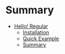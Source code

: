 # Summary

* [Hello! Regular](getting-start/README.md)
  - [Installation](getting-start/install.md)
  - [Quick Example](getting-start/quick-example.md)
  - [Summary](getting-start/review.md)
